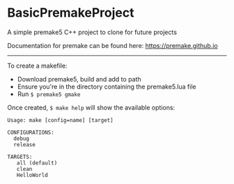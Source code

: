 # BasicPremakeProject
A simple premake5 C++ project to clone for future projects

Documentation for premake can be found here: https://premake.github.io

---

To create a makefile:
- Download premake5, build and add to path
- Ensure you're in the directory containing the premake5.lua file
- Run ``$ premake5 gmake``

Once created, ``$ make help`` will show the available options:

```
Usage: make [config=name] [target]

CONFIGURATIONS:
  debug
  release

TARGETS:
   all (default)
   clean
   HelloWorld
```
